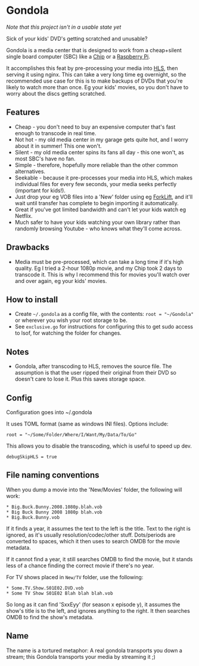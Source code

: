 # Gondola

*Note that this project isn't in a usable state yet*

Sick of your kids' DVD's getting scratched and unusable?

Gondola is a media center that is designed to work from a cheap+silent single board computer (SBC) like
a [Chip](https://getchip.com/) or a [Raspberry Pi](https://www.raspberrypi.org/).

It accomplishes this feat by pre-processing your media into [HLS](https://developer.apple.com/streaming/),
then serving it using nginx. This can take a very long time eg overnight, so the recommended use case for this is to make backups of DVDs that you're likely to watch more than once. Eg your kids' movies, so you don't have to worry about the discs getting scratched.

## Features

* Cheap - you don't need to buy an expensive computer that's fast enough to transcode in real time.
* Not hot - my old media center in my garage gets quite hot, and I worry about it in summer! This one won't.
* Silent - my old media center spins its fans all day - this one won't, as most SBC's have no fan.
* Simple - therefore, hopefully more reliable than the other common alternatives.
* Seekable - because it pre-processes your media into HLS, which makes individual files for every few seconds, your media seeks perfectly (important for kids!).
* Just drop your eg VOB files into a 'New' folder using eg [ForkLift](http://www.binarynights.com/Forklift/), and it'll 
wait until transfer has complete to begin importing it automatically.
* Great if you've got limited bandwidth and can't let your kids watch eg Netflix.
* Much safer to have your kids watching your own library rather than randomly browsing Youtube - who knows what they'll come across.

## Drawbacks

* Media must be pre-processed, which can take a long time if it's high quality. Eg I tried a 2-hour 1080p movie, and my Chip took 2 days to transcode it. This is why I recommend this for movies you'll watch over and over again, eg your kids' movies.

## How to install

* Create `~/.gondola` as a config file, with the contents: `root = "~/Gondola"` or wherever you wish your root storage to be.
* See `exclusive.go` for instructions for configuring this to get sudo access to lsof, for watching the folder for changes.

## Notes

* Gondola, after transcoding to HLS, removes the source file. The assumption is that the user ripped their original from their DVD so doesn't care to lose it. Plus this saves storage space.

## Config

Configuration goes into ~/.gondola

It uses TOML format (same as windows INI files). Options include:

`root = "~/Some/Folder/Where/I/Want/My/Data/To/Go"`

This allows you to disable the transcoding, which is useful to speed up dev.

`debugSkipHLS = true`

## File naming conventions

When you dump a movie into the 'New/Movies' folder, the following will work:

	* Big.Buck.Bunny.2008.1080p.blah.vob
	* Big Buck Bunny 2008 1080p blah.vob
	* Big.Buck.Bunny.vob

If it finds a year, it assumes the text to the left is the title. Text to the right is ignored, as it's usually resolution/codec/other stuff. Dots/periods are converted to spaces, which it then uses to search OMDB for the movie metadata.

If it cannot find a year, it still searches OMDB to find the movie, but it stands less of a chance finding the correct movie if there's no year.

For TV shows placed in `New/TV` folder, use the following:

	* Some.TV.Show.S01E02.DVD.vob
	* Some TV Show S01E02 Blah blah blah.vob

So long as it can find 'SxxEyy' (for season x episode y), it assumes the show's title is to the left, and ignores anything to the right. It then searches OMDB to find the show's metadata.

## Name

The name is a tortured metaphor: A real gondola transports you down a stream; this Gondola transports your media by streaming it ;)